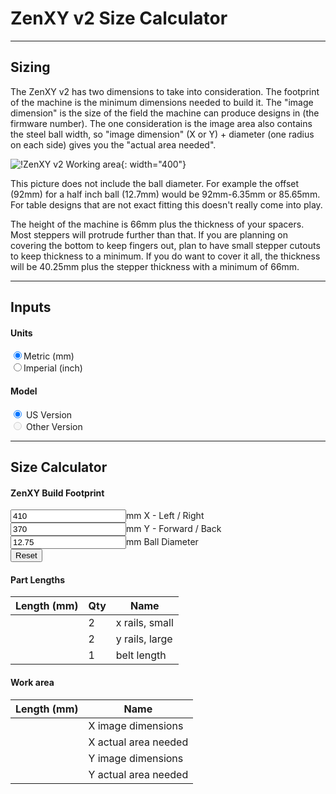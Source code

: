 <script src="https://code.jquery.com/jquery-1.9.1.min.js"></script>

# ZenXY v2 Size Calculator
----

## Sizing

The ZenXY v2 has two dimensions to take into consideration. The footprint of the machine is the
minimum dimensions needed to build it. The "image dimension" is the size of the field the machine can
produce designs in (the firmware number). The one consideration is the image area also contains the steel ball width, so
"image dimension" (X or Y) + diameter (one radius on each side) gives you the "actual area needed".

![!ZenXY v2 Working area](https://www.v1engineering.com/wp-content/uploads/2021/03/Working-area.jpg){: width="400"}

This picture does not include the ball diameter. For example the offset (92mm) for a half inch ball
(12.7mm) would be 92mm-6.35mm or 85.65mm. For table designs that are not exact fitting this doesn't
really come into play.

The height of the machine is 66mm plus the thickness of your spacers. Most steppers will protrude
further than that. If you are planning on covering the bottom to keep fingers out, plan to have
small stepper cutouts to keep thickness to a minimum. If you do want to cover it all, the thickness
will be 40.25mm plus the stepper thickness with a minimum of 66mm.


----
## Inputs

#### Units
<input type="radio" onchange="to_mm()" name="units" value="mm" checked>Metric (mm)<br/>
<input type="radio" onchange="to_inch()" name="units" value="inches">Imperial (inch)<br/>

#### Model
<input type="radio" onchange="from_working()" name="model" value="us_version" checked> US Version<br/>
<input type="radio" onchange="from_working()" name="model" value="other_version" disabled> Other Version<br/>

----

## Size Calculator

#### ZenXY Build Footprint
<!-- These "value"s are going to be overwritten by the reset_work() function below. -->
<input class="calc" type="number" onchange="from_working()" name="xfootprint" value="410" size="8"><span class="units">mm</span> X - Left / Right<br/>
<input class="calc" type="number" onchange="from_working()" name="yfootprint" value="370" size="8"><span class="units">mm</span> Y - Forward / Back<br/>
<input class="calc" type="number" onchange="from_working()" name="balldiameter" value="12.75" size="4"><span class="units">mm</span> Ball Diameter<br/>
<button class="reset" onclick="reset_work()">Reset</button>

#### Part Lengths
|Length (<span class="units">mm</span>)| Qty | Name |
|--------------------------------------|-----|------|
|<span name="xrails"></span>|2|x rails, small|
|<span name="yrails"></span>|2|y rails, large|
|<span name="belt"  ></span>|1|belt length|


#### Work area
|Length (<span class="units">mm</span>)| Name |
|--------------------------------------|------|
|<span name="xarea"></span>|X image dimensions|
|<span name="xballarea"></span>|X actual area needed|
|<span name="yarea"></span>|Y image dimensions|
|<span name="yballarea"></span>|Y actual area needed|


<script>

function get_unit_convert() {
  // Get the currently chosen units.
  var units = $("input[name=units]:checked").val();

  // Get the multiplier.
  var unit_convert = 1.0;
  if (units == "mm") {
    // We have mm selected.
    unit_convert = 1.0;
  } else if (units == "inches") {
    // We have inches selected.
    unit_convert = 1.0/25.4;
  }
  else {
    alert("internal error: unrecognized units " + units);
  }
  return unit_convert;
}

function get_offsets() {

  const unit_convert = get_unit_convert();

  var us_version = {};
  us_version.xrail_offset = 96 * unit_convert;
  us_version.yrail_offset = 92.5 * unit_convert;
  us_version.xwork_offset = 184 * unit_convert;
  us_version.ywork_offset = 184 * unit_convert;
  us_version.extra_belt = 200 * unit_convert;

  var other_version = {};
  // TODO These are not correct.
  other_version.xrail_offset = 96 * unit_convert;
  other_version.yrail_offset = 92.5 * unit_convert;
  other_version.xwork_offset = 184 * unit_convert;
  other_version.ywork_offset = 184 * unit_convert;
  other_version.extra_belt = 200 * unit_convert;

  var model = $("input[name=model]:checked").val();
  if (model == "us_version") {
    return us_version;
  }
  else if (model == "other_version") {
    return other_version;
  }
  else {
    alert("internal error: unrecognized model " + model);
  }
}

function to_mm() {
  // Find all the labels and change them to mm
  $(".units").text("mm");

  // Set the step attributes (you can also set other attributes here, like min, max, whatever)
  $("input[name=xfootprint]").attr({ "step": 10.0 });
  $("input[name=yfootprint]").attr({ "step": 10.0 });
  $("input[name=balldiameter]").attr({ "step": 0.25 });

  // Get the current values.
  var xfootprint = parseFloat($("input[name=xfootprint]").val());
  var yfootprint = parseFloat($("input[name=yfootprint]").val());
  var balldiameter = parseFloat($("input[name=balldiameter]").val());

  // Change the units.
  // This Math.round(... * 10.0) / 10.0 is to round to the step.
  $("input[name=xfootprint]").val(Math.round(xfootprint * 25.4 * 0.1) / 0.1);
  $("input[name=yfootprint]").val(Math.round(xfootprint * 25.4 * 0.1) / 0.1);
  $("input[name=balldiameter]").val(Math.round(balldiameter * 25.4 * 0.1) / 0.1);

  // Recalculate the rest of the page.
  from_working();
}

function to_inch() {
  // Find all the labels and change them to inches
  $(".units").text("inches");

  // Set the step attributes (you can also set other attributes here, like min, max, whatever)
  $("input[name=xfootprint]").attr({ "step": 0.25 });
  $("input[name=yfootprint]").attr({ "step": 0.25 });
  $("input[name=balldiameter]").attr({ "step": 0.125 });

  // Get the current values.
  var xfootprint = parseFloat($("input[name=xfootprint]").val());
  var yfootprint = parseFloat($("input[name=yfootprint]").val());
  var balldiameter = parseFloat($("input[name=balldiameter]").val());

  // Change the units.
  $("input[name=xfootprint]").val(clip(xfootprint / 25.4));
  $("input[name=yfootprint]").val(clip(yfootprint / 25.4));
  $("input[name=balldiameter]").val(clip(balldiameter / 25.4));

  // Recalculate the rest of the page.
  from_working();
}

function clip(value) {
  return Math.round(value * 4) / 4; // Round to 0.25
}

function reset_work() {
  const unit_convert = get_unit_convert();
  $("input[name=xfootprint]").val(clip(550 * unit_convert));
  $("input[name=yfootprint]").val(clip(600 * unit_convert));
  $("input[name=balldiameter]").val(clip(12.7 * unit_convert));
  from_working();
}

function from_working() {
  var offsets = get_offsets();

  var xfootprint = parseFloat($("input[name=xfootprint]").val());
  var yfootprint = parseFloat($("input[name=yfootprint]").val());
  var balldiameter = parseFloat($("input[name=balldiameter]").val());

  var xrails = xfootprint - offsets.xrail_offset;
  var yrails = yfootprint - offsets.yrail_offset;
  var belt = xrails * 4 + yrails * 4 + offsets.extra_belt;

  var xarea = xfootprint - offsets.xwork_offset;
  var yarea = yfootprint - offsets.ywork_offset;
  var xballarea = xfootprint - offsets.xwork_offset - balldiameter;
  var yballarea = yfootprint - offsets.ywork_offset - balldiameter;

  $("span[name=xfootprint]").text(clip(xfootprint));
  $("span[name=yfootprint]").text(clip(yfootprint));
  $("span[name=balldiameter]").text(clip(balldiameter));

  $("span[name=xrails]").text(clip(xrails));
  $("span[name=yrails]").text(clip(yrails));
  $("span[name=belt]").text(clip(belt));
  $("span[name=xarea]").text(clip(xarea));
  $("span[name=yarea]").text(clip(yarea));
  $("span[name=xballarea]").text(clip(xballarea));
  $("span[name=yballarea]").text(clip(yballarea));
}

// Set these up the first time.
$(window).on('load', function(){
  // Get back to mm
  $("input[value=mm]").prop('checked', true);
  $("input[value=inches]").prop('checked', false);

  to_mm();

  reset_work();
});

</script>
